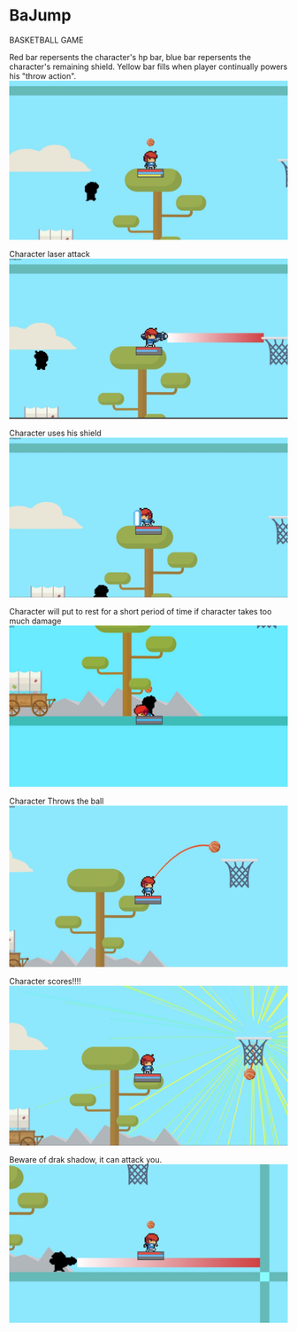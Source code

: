 # BaJump
BASKETBALL GAME


Red bar repersents the character's hp bar, blue bar repersents the character's remaining shield. Yellow bar fills when player continually powers his "throw action".
![Character_infobar](https://github.com/842895893/BaJump/blob/master/screenshot/Screen%20Shot%202020-01-06%20at%204.31.32%20PM.JPG)

Character laser attack
![Character_attack](https://github.com/842895893/BaJump/blob/master/screenshot/Screen%20Shot%202020-01-06%20at%204.31.17%20PM.JPG)

Character uses his shield
![Character_shield](https://github.com/842895893/BaJump/blob/master/screenshot/Screen%20Shot%202020-01-06%20at%204.31.48%20PM.JPG)

Character will put to rest for a short period of time if character takes too much damage
![Character_died](https://github.com/842895893/BaJump/blob/master/screenshot/Untitled_Artwork%20copy.jpg)

Character Throws the ball
![Character_throw](https://github.com/842895893/BaJump/blob/master/screenshot/Screen%20Shot%202020-01-06%20at%204.53.16%20PM.JPG)

Character scores!!!!
![Character_goal](https://github.com/842895893/BaJump/blob/master/screenshot/Screen%20Shot%202020-01-06%20at%204.53.19%20PM.JPG)

Beware of drak shadow, it can attack you.
![Character_goal](https://github.com/842895893/BaJump/blob/master/screenshot/Screen%20Shot%202020-01-06%20at%204.50.31%20PM.JPG)

